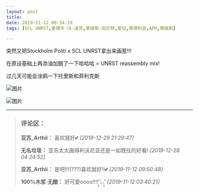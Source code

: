 ```yaml
---
layout: post
title: 
date: 2019-11-12 00:34:19
tags: [SCL UNRST,爱德华·冯·波克,莱维斯·加兰特,爱拉,黑塔利亚,APH,莱维斯]

---
```

突然又把Stockholm Politi x SCL UNRST拿出来画惹!!!

在原设基础上再添油加醋了一下哈哈哈 = UNRST reassembly mix!

过几天可能会涂鸦一下托里斯和菲利克斯


![图片](./img/ang4SjhuSGNnSGFJSUowdGg5anpkTE5BNXQzclNaWndxdDdtUkVDSkdzb0JvNk9vZnpYaWdnPT0.jpg)

![图片](./img/ang4SjhuSGNnSGFJSUowdGg5anpkSy9mRkhHdStWNmhEWmhENzMyaXRyVkhiSHV0QmVqMlB3PT0.jpg)


---
> ### 评论区：
>**亚苏_Arthii：** 喜欢就好💕  *[2019-12-29 21:29:47]*
>
>**无名垃圾：** 亚苏太太画得利沃尼亚还是一如既往的好看!  *[2019-12-28 04:24:52]*
>
>**亚苏_Arthii：** 是吧!!!(???)喜欢就好!!💕  *[2019-11-12 09:50:48]*
>
>**100%木浆·无酸：** 好可愛oooo!!!!˃̣̣̥᷄⌓˂̣̣̥᷅  *[2019-11-12 03:40:21]*
>
>